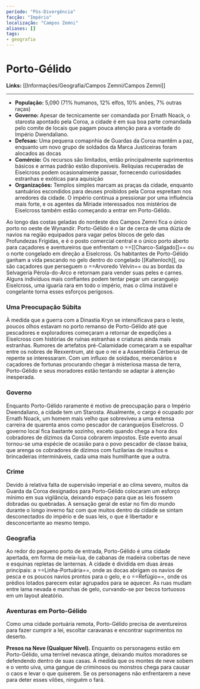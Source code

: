 ```yaml
---
período: "Pós-Divergência"
facção: "Império"
localização: "Campos Zemni"
aliases: []
tags:
- geografia
---
```


# **Porto-Gélido**

**Links:** [[Informações/Geografia/Campos Zemni/Campos Zemni]]

---
- **População:** 5,090 (71% humanos, 12% elfos, 10% anões, 7% outras raças)
- **Governo:** Apesar de tecnicamente ser comandada por Ernath Noack, o starosta apontado pela Coroa, a cidade é em sua boa parte comandada pelo comite de locais que pagam pouca atenção para a vontade do Império Dwendaliano.
- **Defesas:** Uma pequena comapnhia de Guardas da Coroa mantêm a paz, enquanto um novo grupo de soldados da Marca Justiceiras foram alocados as docas
- **Comércio:** Os recursos são limitados, então principalmente suprimentos básicos e armas padrão estão disponíveis. Relíquias recuperadas de Eiselcross podem ocasionalmente passar, fornecendo curiosidades estranhas e exóticas para aquisição
- **Organizações:** Templos simples marcam as praças da cidade, enquanto santuários escondidos para deuses proibidos pela Coroa espreitam nos arredores da cidade. O império continua a pressionar por uma influência mais forte, e os agentes da Míriade interessados nos mistérios de Eiselcross também estão começando a entrar em Porto-Gélido.

Ao longo das costas geladas do nordeste dos Campos Zemni fica o único porto no oeste de Wynandir. Porto-Gélido é o lar de cerca de uma dúzia de navios na região equipados para vagar pelos blocos de gelo das Profundezas Frígidas, e é o posto comercial central e o único porto aberto para caçadores e aventureiros que enfrentam o ==[[Charco-Salgado]]== ou o norte congelado em direção a Eiselcross. Os habitantes de Porto-Gélido ganham a vida pescando no gelo dentro do congelado [[Kaltenloch]], ou são caçadores que perseguem o ==Arvoredo Velvin== ou as bordas da Selvageria Pérola-do-Arco e retornam para vender suas peles e carnes. Alguns indivíduos mais confiantes podem tentar pegar um caranguejo Eiselcross, uma iguaria rara em todo o império, mas o clima instável e congelante torna esses esforços perigosos.

### **Uma Preocupação Súbita**
À medida que a guerra com a Dinastia Kryn se intensificava para o leste, poucos olhos estavam no porto remanso de Porto-Gélido até que pescadores e exploradores começaram a retornar de expedições a Eiselcross com histórias de ruínas estranhas e criaturas ainda mais estranhas. Rumores de artefatos pré-Calamidade começaram a se espalhar entre os nobres de Rexxentrum, até que o rei e a Assembléia Cérberus de repente se interessaram. Com um influxo de soldados, mercenários e caçadores de fortunas procurando chegar à misteriosa massa de terra, Porto-Gélido e seus moradores estão tentando se adaptar à atenção inesperada.

### **Governo**
Enquanto Porto-Gélido raramente é motivo de preocupação para o Império Dwendaliano, a cidade tem um Starosta. Atualmente, o cargo é ocupado por Ernath Noack, um homem mais velho que sobreviveu a uma extensa carreira de quarenta anos como pescador de carangueijos Eiselcross. O governo local fica bastante sozinho, exceto quando chega a hora dos cobradores de dízimos da Coroa cobrarem impostos. Este evento anual tornou-se uma espécie de ocasião para o povo pescador de classe baixa, que arenga os cobradores de dízimos com fuzilarias de insultos e brincadeiras intermináveis, cada uma mais humilhante que a outra.

### **Crime**
Devido à relativa falta de supervisão imperial e ao clima severo, muitos da Guarda da Coroa designados para Porto-Gélido colocaram um esforço mínimo em sua vigilância, deixando espaço para que as leis fossem dobradas ou quebradas. A sensação geral de estar no fim do mundo durante o longo inverno faz com que muitos dentro da cidade se sintam desconectados do império e de suas leis, o que é libertador e desconcertante ao mesmo tempo.

### **Geografia**
Ao redor do pequeno porto de entrada, Porto-Gélido é uma cidade apertada, em forma de meia-lua, de cabanas de madeira cobertas de neve e esquinas repletas de lanternas. A cidade é dividida em duas áreas principais: a ==Linha-Portuária==, onde as docas abrigam os navios de pesca e os poucos navios prontos para o gelo, e o ==Refúgio==, onde os prédios lotados parecem estar agrupados para se aquecer. As ruas mudam entre lama nevada e manchas de gelo, curvando-se por becos tortuosos em um layout aleatório.

### **Aventuras em Porto-Gélido**
Como uma cidade portuária remota, Porto-Gélido precisa de aventureiros para fazer cumprir a lei, escoltar caravanas e encontrar suprimentos no deserto.

**Presos na Neve (Qualquer Nível).** Enquanto os personagens estão em Porto-Gélido, uma terrível nevasca atinge, deixando muitos moradores se defendendo dentro de suas casas. À medida que os montes de neve sobem e o vento uiva, uma gangue de criminosos ou monstros chega para causar o caos e levar o que quiserem. Se os personagens não enfrentarem a neve para deter esses vilões, ninguém o fará.
